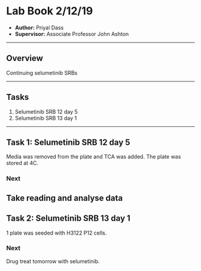 # Lab Book 2/12/19
- **Author:** Priyal Dass
- **Supervisor:** Associate Professor John Ashton
------------------------------------------------------------------
## Overview

Continuing selumetinib SRBs

------------------------------------------------------------------
## Tasks

1. Selumetinib SRB 12 day 5
2. Selumetinib SRB 13 day 1

------------------------------------------------------------------
## Task 1: Selumetinib SRB 12 day 5

Media was removed from the plate and TCA was added. The plate was stored at 4C.

### Next
Take reading and analyse data
------------------------------------------------------------------
## Task 2: Selumetinib SRB 13 day 1

1 plate was seeded with H3122 P12 cells.

### Next
Drug treat tomorrow with selumetinib.
